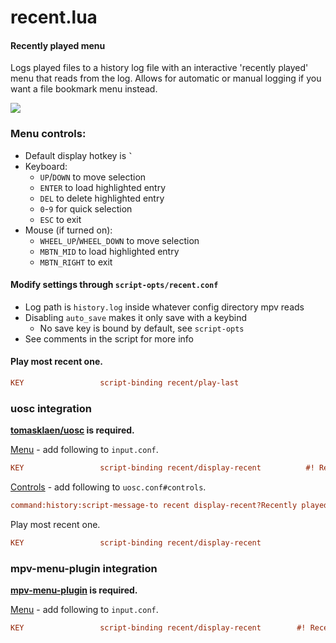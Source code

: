 # recent.lua
#### Recently played menu
Logs played files to a history log file with an interactive 'recently played' menu that reads from the log. Allows for automatic or manual logging if you want a file bookmark menu instead.


![](../assets/recent.png)
### Menu controls:
* Default display hotkey is **`` ` ``**
* Keyboard:
    * `UP`/`DOWN` to move selection
    * `ENTER` to load highlighted entry
    * `DEL` to delete highlighted entry
    * `0`-`9` for quick selection
    * `ESC` to exit
* Mouse (if turned on):
    * `WHEEL_UP`/`WHEEL_DOWN` to move selection
    * `MBTN_MID` to load highlighted entry
    * `MBTN_RIGHT` to exit
#### Modify settings through `script-opts/recent.conf`
* Log path is `history.log` inside whatever config directory mpv reads
* Disabling `auto_save` makes it only save with a keybind
    * No save key is bound by default, see `script-opts`
* See comments in the script for more info

#### Play most recent one.

```ini
KEY                 script-binding recent/play-last
```

### uosc integration

**[tomasklaen/uosc](https://github.com/tomasklaen/uosc) is required.**

[Menu](https://github.com/tomasklaen/uosc#adding-items-to-menu) - add following to `input.conf`.

```ini
KEY                 script-binding recent/display-recent          #! Recently played
```

[Controls](https://github.com/tomasklaen/uosc#set-prop-value) - add following to `uosc.conf#controls`.

```ini
command:history:script-message-to recent display-recent?Recently played
```

Play most recent one.

```ini
KEY                 script-binding recent/display-recent
```

### mpv-menu-plugin integration

**[mpv-menu-plugin](https://github.com/tsl0922/mpv-menu-plugin) is required.**

[Menu](https://github.com/tsl0922/mpv-menu-plugin?tab=readme-ov-file#messages) - add following to `input.conf`.

```ini
KEY                 script-binding recent/display-recent        #! Recently played  #@recent
```

